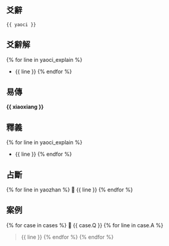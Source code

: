 ## 爻辭
    {{ yaoci }}

## 爻辭解
{% for line in yaoci_explain %}
* {{ line }}
{% endfor %}
## 易傳
**{{ xiaoxiang }}**

## 釋義
{% for line in yaoci_explain %}
* {{ line }}
{% endfor %}
## 占斷
{% for line in yaozhan %}
󰚀 {{ line }}
{% endfor %}
## 案例
{% for case in cases %}
󰚀 {{ case.Q }}
{% for line in case.A %}
> {{ line }}
{% endfor %}
{% endfor %}